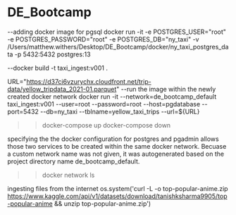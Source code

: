 # DE_Bootcamp

--adding docker image for pgsql
docker run -it -e POSTGRES_USER="root" -e POSTGRES_PASSWORD="root" -e POSTGRES_DB="ny_taxi" -v /Users/matthew.withers/Desktop/DE_Bootcamp/docker/ny_taxi_postgres_data -p 5432:5432 postgres:13

--docker build -t taxi_ingest:v001 .

URL="https://d37ci6vzurychx.cloudfront.net/trip-data/yellow_tripdata_2021-01.parquet"
--run the image within the newly created docker network
docker run -it --network=de_bootcamp_default taxi_ingest:v001 --user=root --password=root --host=pgdatabase --port=5432 --db=ny_taxi --tblname=yellow_taxi_trips --url=${URL}

> > docker-compose up
> > docker-compose down

specifying the the docker configuration for postgres and pgadmin allows those two services to be created within the same docker network. Becuase a custom network name was not given, it was autogenerated based on the project directory name de_bootcamp_default.

> > docker network ls

ingesting files from the internet
os.system('curl -L -o top-popular-anime.zip\
 https://www.kaggle.com/api/v1/datasets/download/tanishksharma9905/top-popular-anime && unzip top-popular-anime.zip')
